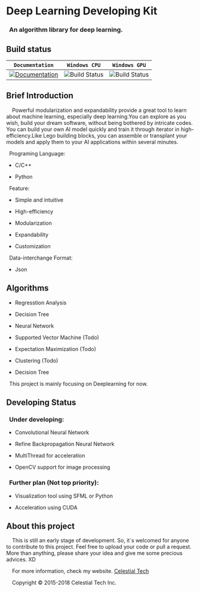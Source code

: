 <h1>Deep Learning Developing Kit</h1>
<h3>&nbsp;&nbsp;An algorithm library for deep learning.</h3>

<h2>Build status</h2>

| **`Documentation`** | **`Windows CPU`** | **`Windows GPU`** |
|-----------------|---------------------|------------------|
| [![Documentation](https://img.shields.io/badge/api-reference-blue.svg)](https://www.tianshicangxie.com/deeplearningdevelopingkit/apidoc) | ![Build Status](https://img.shields.io/badge/build-success-brightgreen.svg) | ![Build Status](https://img.shields.io/vso/build/larsbrinkhoff/953a34b9-5966-4923-a48a-c41874cfb5f5/1.svg)

<h2>Brief Introduction</h2>
<p>&nbsp;&nbsp;&nbsp;&nbsp;Powerful modularization and expandability provide a great tool to learn about machine learning, especially deep learning.You can explore as you wish, build your dream software, without being bothered by intricate codes. You can build your own AI model quickly and train it through iterator in high-efficiency.Like Lego building blocks, you can assemble or transplant your models and apply them to your AI applications within several minutes.</p> 

<p>&nbsp;&nbsp;Programing Language:</p> 
<ul>
    <li><p>C/C++</p></li>
    <li><p>Python</p></li>
</ul>

 <p>&nbsp;&nbsp;Feature:</p> 
<ul>
    <li><p>Simple and intuitive</p></li>
    <li><p>High-efficiency</p></li>
    <li><p>Modularization</p></li>
    <li><p>Expandability</p></li>
    <li><p>Customization</p></li>
</ul>

<p>&nbsp;&nbsp;Data-interchange Format:</p>
<ul>
    <li><p>Json</p></li>
</ul>

<h2>Algorithms</h2>
<ul>
    <li><p>Regresstion Analysis</p></li>
    <li><p>Decision Tree</p></li>
    <li><p>Neural Network</p></li>
    <li><p>Supported Vector Machine (Todo)</p></li>
    <li><p>Expectation Maximization (Todo)</p></li>
    <li><p>Clustering (Todo)</p></li>
    <li><p>Decision Tree</p></li>
</ul>
<p>&nbsp;&nbsp;This project is mainly focusing on Deeplearning for now. </p>

<h2>Developing Status</h2>

<h3>&nbsp;&nbsp;Under developing:</h3>
<ul>
    <li><p>Convolutional Neural Network</p></li>
    <li><p>Refine Backpropagation Neural Network</p></li>
    <li><p>MultiThread for acceleration</p></li>
    <li><p>OpenCV support for image processing</p></li>
</ul>

<h3>&nbsp;&nbsp;Further plan (Not top priority):</h3>
<ul>
    <li><p>Visualization tool using SFML or Python</p></li>
    <li><p>Acceleration using CUDA</p></li>
</ul>

<h2>About this project</h2>
<p>&nbsp;&nbsp;&nbsp;&nbsp;This is still an early stage of development. So, it`s welcomed for anyone to contribute to this project. Feel free to upload your code or pull a request. More than anything, please share your idea and give me some precious advices. XD</p>

<p>&nbsp;&nbsp;&nbsp;&nbsp;For more information, check my website.
<a href="www.tianshicangxie.com" target="_blank">Celestial Tech</a></p>

<p>&nbsp;&nbsp;&nbsp;&nbsp;Copyright  © 2015-2018 Celestial Tech Inc.</p>
